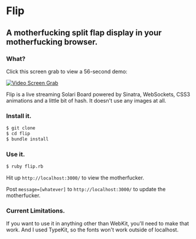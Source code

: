 # Flip

## A motherfucking split flap display in your motherfucking browser.

### What?

Click this screen grab to view a 56-second demo:

[![Video Screen Grab](http://b.vimeocdn.com/ts/317/513/317513725_640.jpg)](https://vimeo.com/45645328)

Flip is a live streaming Solari Board powered by Sinatra, WebSockets, CSS3 animations and a little bit of hash. It doesn't use any images at all.

### Install it.

~~~ sh
$ git clone
$ cd flip
$ bundle install
~~~

### Use it.

~~~ sh
$ ruby flip.rb
~~~

Hit up `http://localhost:3000/` to view the motherfucker.

Post `message=[whatever]` to `http://localhost:3000/` to update the motherfucker.	
### Current Limitations.

If you want to use it in anything other than WebKit, you'll need to make that work. And I used TypeKit, so the fonts won't work outside of localhost.